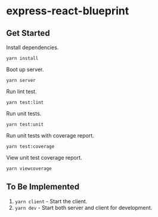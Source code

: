 # express-react-blueprint

## Get Started
Install dependencies.
```
yarn install
```

Boot up server.
```
yarn server
```

Run lint test.
```
yarn test:lint
```

Run unit tests.
```
yarn test:unit
```

Run unit tests with coverage report.
```
yarn test:coverage
```

View unit test coverage report.
```
yarn viewcoverage
```

## To Be Implemented
1. `yarn client` - Start the client.
2. `yarn dev` - Start both server and client for development.